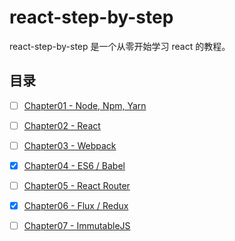 # react-step-by-step

react-step-by-step 是一个从零开始学习 react 的教程。

## 目录

- [ ] [Chapter01 - Node, Npm, Yarn]()
- [ ] [Chapter02 - React]()
- [ ] [Chapter03 - Webpack]()
- [x] [Chapter04 - ES6 / Babel](https://github.com/atlantis1024/react-step-by-step/tree/master/docs/chapter04)
- [ ] [Chapter05 - React Router]()
- [x] [Chapter06 - Flux / Redux](https://github.com/atlantis1024/react-step-by-step/tree/master/docs/chapter06)
- [ ] [Chapter07 - ImmutableJS]()



